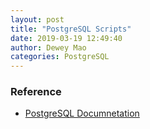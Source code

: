 ```yaml
--- 
layout: post 
title: "PostgreSQL Scripts" 
date: 2019-03-19 12:49:40 
author: Dewey Mao 
categories: PostgreSQL 
--- 
```



### Reference
- <a href="https://www.postgresql.org/docs/manuals/" target="_blank"> PostgreSQL Documnetation </a>